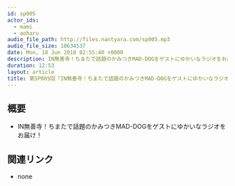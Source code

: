```yaml
---
id: sp005
actor_ids:
  - mami
  - aoharu
audio_file_path: http://files.nantyara.com/sp005.mp3
audio_file_size: 18634537
date: Mon, 18 Jun 2018 02:55:40 +0000
description: IN無善寺！ちまたで話題のかみつきMAD-DOGをゲストにゆかいなラジオをお届け！
duration: 12:53
layout: article
title: 第SP005回「IN無善寺！ちまたで話題のかみつきMAD-DOGをゲストにゆかいなラジオをお届け！」
---
```

## 概要

* IN無善寺！ちまたで話題のかみつきMAD-DOGをゲストにゆかいなラジオをお届け！

## 関連リンク

* none
